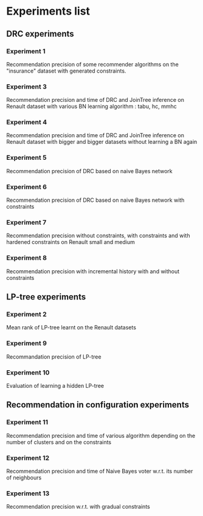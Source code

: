 # Experiments list

## DRC experiments

### Experiment 1

Recommendation precision of some recommender algorithms on the "insurance" dataset with generated constraints.

### Experiment 3

Recommendation precision and time of DRC and JoinTree inference on Renault dataset with various BN learning algorithm : tabu, hc, mmhc

### Experiment 4

Recommendation precision and time of DRC and JoinTree inference on Renault dataset with bigger and bigger datasets without learning a BN again

### Experiment 5

Recommendation precision of DRC based on naive Bayes network

### Experiment 6

Recommendation precision of DRC based on naive Bayes network with constraints

### Experiment 7

Recommendation precision without constraints, with constraints and with hardened constraints on Renault small and medium

### Experiment 8

Recommendation precision with incremental history with and without constraints

## LP-tree experiments

### Experiment 2

Mean rank of LP-tree learnt on the Renault datasets

### Experiment 9

Recommandation precision of LP-tree

### Experiment 10

Evaluation of learning a hidden LP-tree

## Recommendation in configuration experiments

### Experiment 11

Recommendation precision and time of various algorithm depending on the number of clusters and on the constraints

### Experiment 12

Recommendation precision and time of Naive Bayes voter w.r.t. its number of neighbours

### Experiment 13

Recommendation precision w.r.t. with gradual constraints
